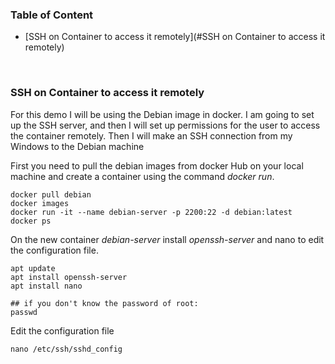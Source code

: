 ### Table of Content
- [SSH on Container to access it remotely](#SSH on Container to access it remotely)

<br />

### SSH on Container to access it remotely

For this demo I will be using the Debian image in docker. I am going to set up the SSH server, and then I will set up 
permissions for the user to access the container remotely. Then I will make an SSH connection from my Windows to the 
Debian machine

First you need to pull the debian images from docker Hub on your local machine and create a container using the 
command *docker run*.
```
docker pull debian
docker images
docker run -it --name debian-server -p 2200:22 -d debian:latest
docker ps
```

On the new container *debian-server* install *openssh-server* and nano to edit the configuration file. 
```
apt update
apt install openssh-server
apt install nano

## if you don't know the password of root:
passwd
```
Edit the configuration file
```
nano /etc/ssh/sshd_config
```